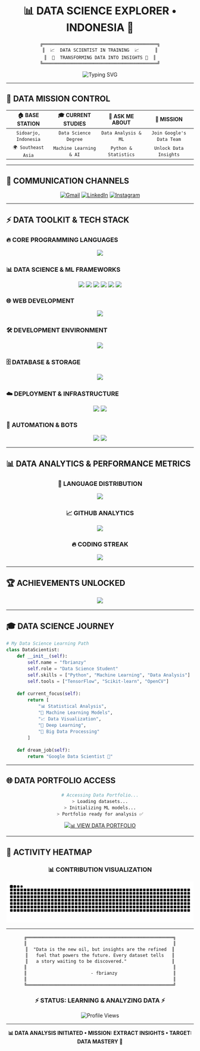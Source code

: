<div align="center">

<!-- ![Header](https://github.com/fbrianzy/fbrianzy/blob/main/Header-image-fbrianzy.png) -->

# 📊 DATA SCIENCE EXPLORER • INDONESIA 🔬

```ascii
╔═══════════════════════════════════════════╗
║  📈  DATA SCIENTIST IN TRAINING  📈      ║
║  🧠  TRANSFORMING DATA INTO INSIGHTS 🧠  ║
╚═══════════════════════════════════════════╝
```

<img src="https://readme-typing-svg.herokuapp.com?font=Orbitron&weight=900&size=28&pause=1000&color=4A90E2&center=true&vCenter=true&width=600&lines=DATA+SCIENCE+STUDENT;DATA+ANALYST;DATA+ENGINEER;MACHINE+LEARNING+ENGINEER;AI+RESEARCHER" alt="Typing SVG" />

</div>

---

## 🎯 **DATA MISSION CONTROL**

<div align="center">

| 🏠 **BASE STATION** | 🎓 **CURRENT STUDIES** | 💭 **ASK ME ABOUT** | 🚀 **MISSION** |
|:---:|:---:|:---:|:---:|
| `Sidoarjo, Indonesia` | `Data Science Degree` | `Data Analysis & ML` | `Join Google's Data Team` |
| `🌍 Southeast Asia` | `Machine Learning & AI` | `Python & Statistics` | `Unlock Data Insights` |

</div>

---

## 📡 **COMMUNICATION CHANNELS**

<div align="center">

[![Gmail](https://img.shields.io/badge/📧_DATA_MAIL-EA4335?style=for-the-badge&logo=gmail&logoColor=white)](mailto:bagusfeb60@gmail.com)
[![LinkedIn](https://img.shields.io/badge/🌐_PROFESSIONAL-0A66C2?style=for-the-badge&logo=linkedin&logoColor=white)](https://www.linkedin.com/in/fbrianzy)
[![Instagram](https://img.shields.io/badge/📸_LIFESTYLE-E4405F?style=for-the-badge&logo=instagram&logoColor=white)](https://www.instagram.com/fbrianzy/)

</div>

---

## ⚡ **DATA TOOLKIT & TECH STACK**

### 🔥 **CORE PROGRAMMING LANGUAGES**
<div align="center">
<img src="https://skillicons.dev/icons?i=py,cpp,js,lua,r&theme=dark" />
</div>

### 📊 **DATA SCIENCE & ML FRAMEWORKS**
<div align="center">
<img src="https://skillicons.dev/icons?i=sklearn,tensorflow,opencv&theme=dark" />
<img src="https://img.shields.io/badge/Pandas-150458?style=for-the-badge&logo=pandas&logoColor=white" />
<img src="https://img.shields.io/badge/NumPy-013243?style=for-the-badge&logo=numpy&logoColor=white" />
<img src="https://img.shields.io/badge/Matplotlib-11557c?style=for-the-badge&logo=matplotlib&logoColor=white" />
<img src="https://img.shields.io/badge/Seaborn-3776AB?style=for-the-badge&logo=python&logoColor=white" />
<img src="https://img.shields.io/badge/Jupyter-F37626?style=for-the-badge&logo=jupyter&logoColor=white" />
</div>

### 🌐 **WEB DEVELOPMENT**
<div align="center">
<img src="https://skillicons.dev/icons?i=react,bootstrap,tailwind,nodejs&theme=dark" />
</div>

### 🛠️ **DEVELOPMENT ENVIRONMENT**
<div align="center">
<img src="https://skillicons.dev/icons?i=vscode,replit,postman,git,gitlab,regex,latex,arduino,figma,vercel,wordpress&theme=dark" />
</div>

### 🗄️ **DATABASE & STORAGE**
<div align="center">
<img src="https://skillicons.dev/icons?i=mongodb,postgres,mysql&theme=dark" />
</div>

### ☁️ **DEPLOYMENT & INFRASTRUCTURE**
<div align="center">
<img src="https://skillicons.dev/icons?i=docker,nginx,linux,kali&theme=dark" />
<img src="https://img.shields.io/badge/Ubuntu-E95420?style=for-the-badge&logo=ubuntu&logoColor=white" />
</div>

### 🤖 **AUTOMATION & BOTS**
<div align="center">
<img src="https://skillicons.dev/icons?i=discord,discordjs,bots&theme=dark" />
<img src="https://img.shields.io/badge/Discord.py-5865F2?style=for-the-badge&logo=discord&logoColor=white" />
</div>

---

## 📊 **DATA ANALYTICS & PERFORMANCE METRICS**

<div align="center">

### 🎯 **LANGUAGE DISTRIBUTION**
<img src="https://github-readme-stats.vercel.app/api/top-langs/?username=fbrianzy&theme=tokyonight&show_icons=true&hide_border=true&layout=compact&bg_color=0D1117&title_color=4A90E2&text_color=FFFFFF&icon_color=4A90E2" />

### 📈 **GITHUB ANALYTICS**
<img src="https://github-readme-stats.vercel.app/api?username=fbrianzy&theme=tokyonight&show_icons=true&hide_border=true&count_private=true&bg_color=0D1117&title_color=4A90E2&text_color=FFFFFF&icon_color=4A90E2" />

### 🔥 **CODING STREAK**
<img src="https://github-readme-streak-stats.herokuapp.com/?user=fbrianzy&theme=tokyonight&hide_border=true&background=0D1117&stroke=4A90E2&ring=4A90E2&fire=FF6B35&currStreakLabel=4A90E2" />

</div>

---

## 🏆 **ACHIEVEMENTS UNLOCKED**

<div align="center">
<img src="https://github-profile-trophy.vercel.app/?username=fbrianzy&theme=algolia&no-frame=true&no-bg=true&margin-w=4&row=1" />
</div>

---

## 🎓 **DATA SCIENCE JOURNEY**

```python
# My Data Science Learning Path
class DataScientist:
    def __init__(self):
        self.name = "fbrianzy"
        self.role = "Data Science Student"
        self.skills = ["Python", "Machine Learning", "Data Analysis"]
        self.tools = ["TensorFlow", "Scikit-learn", "OpenCV"]
        
    def current_focus(self):
        return [
            "📊 Statistical Analysis",
            "🤖 Machine Learning Models",
            "📈 Data Visualization", 
            "🧠 Deep Learning",
            "💾 Big Data Processing"
        ]
        
    def dream_job(self):
        return "Google Data Scientist 🚀"
```

</div>

---

## 🌐 **DATA PORTFOLIO ACCESS**

<div align="center">

```bash
# Accessing Data Portfolio...
> Loading datasets...
> Initializing ML models...
> Portfolio ready for analysis ✅
```

[![📊 VIEW DATA PORTFOLIO](https://img.shields.io/badge/📊_DATA_PORTFOLIO-4A90E2?style=for-the-badge&logo=github&logoColor=white)](https://fbrianzy.github.io/portofolio/)

</div>

---

## 🐍 **ACTIVITY HEATMAP**

<div align="center">

### 📊 **CONTRIBUTION VISUALIZATION**
<img src="https://raw.githubusercontent.com/fbrianzy/fbrianzy/output/snake.svg" alt="Data Snake Animation" />

</div>

---

<div align="center">

```ascii
╔═══════════════════════════════════════════════════════╗
║                                                       ║
║  "Data is the new oil, but insights are the refined  ║
║   fuel that powers the future. Every dataset tells   ║
║   a story waiting to be discovered."                 ║
║                                                       ║
║                        - fbrianzy                     ║
║                                                       ║
╚═══════════════════════════════════════════════════════╝
```

### ⚡ **STATUS: LEARNING & ANALYZING DATA** ⚡

<img src="https://komarev.com/ghpvc/?username=fbrianzy&label=DATA_VISITORS&color=4A90E2&style=for-the-badge" alt="Profile Views" />

---

**📊 DATA ANALYSIS INITIATED • MISSION: EXTRACT INSIGHTS • TARGET: DATA MASTERY 🚀**

</div>
